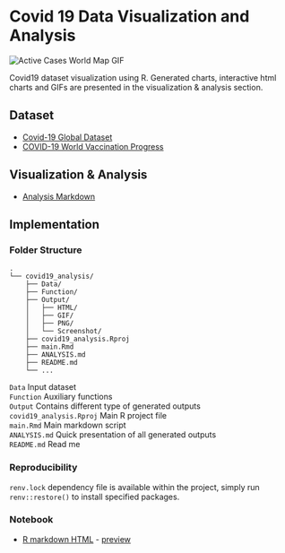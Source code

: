 # Covid 19 Data Visualization and Analysis

![Active Cases World Map GIF](./Output/GIF/qa5.gif)

Covid19 dataset visualization using R. Generated charts, interactive html charts and GIFs are presented in the visualization & analysis section.

## Dataset
- [Covid-19 Global Dataset](https://www.kaggle.com/josephassaker/covid19-global-dataset)
- [COVID-19 World Vaccination Progress](https://www.kaggle.com/gpreda/covid-world-vaccination-progress)

## Visualization & Analysis
- [Analysis Markdown](./ANALYSIS.md)

## Implementation

### Folder Structure

```
.
└── covid19_analysis/
    ├── Data/
    ├── Function/
    ├── Output/
    │   ├── HTML/
    │   ├── GIF/
    │   ├── PNG/
    │   └── Screenshot/
    ├── covid19_analysis.Rproj
    ├── main.Rmd
    ├── ANALYSIS.md
    ├── README.md
    └── ...
```

`Data` Input dataset   
`Function` Auxiliary functions   
`Output` Contains different type of generated outputs   
`covid19_analysis.Rproj` Main R project file   
`main.Rmd` Main markdown script   
`ANALYSIS.md` Quick presentation of all generated outputs   
`README.md` Read me   

### Reproducibility
`renv.lock` dependency file is available within the project, simply run `renv::restore()` to install specified packages.

### Notebook
- [R markdown HTML](./main.html) - [preview](http://htmlpreview.github.io/?https://github.com/teoshibin/COMP3021_FIV_covid19_analysis/blob/main/main.html)